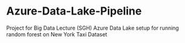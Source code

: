 # Azure-Data-Lake-Pipeline
Project for Big Data Lecture (SGH)
Azure Data Lake setup for running random forest on New York Taxi Dataset 
